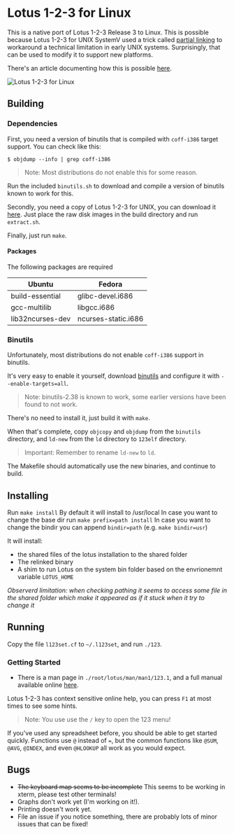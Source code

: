 # Lotus 1-2-3 for Linux

This is a native port of Lotus 1-2-3 Release 3 to Linux. This is possible
because Lotus 1-2-3 for UNIX SystemV used a trick called [partial
linking](https://sourceware.org/binutils/docs-2.38/ld/Options.html#:~:text=This%20is%20often%20called%20partial%20linking.) to workaround a technical limitation in early UNIX systems. Surprisingly, that can be used to modify it to support new platforms.

There's an article documenting how this is possible
[here](https://lock.cmpxchg8b.com/linux123.html).

![Lotus 1-2-3 for Linux](https://lock.cmpxchg8b.com/img/123linux.png)

## Building

### Dependencies

First, you need a version of binutils that is compiled with `coff-i386` target
support. You can check like this:

```
$ objdump --info | grep coff-i386
```

> Note: Most distributions do not enable this for some reason.

Run the included `binutils.sh` to download and compile a version of binutils known to work for this.

Secondly, you need a copy of Lotus 1-2-3 for UNIX, you can download it
[here](https://archive.org/details/123-unix). Just place the raw disk images in 
the build directory and run `extract.sh`.

Finally, just run `make`.

#### Packages

The following packages are required

| Ubuntu              | Fedora              |
| ------------------- | ------------------- |
| build-essential     | glibc-devel.i686    |
| gcc-multilib        | libgcc.i686         |
| lib32ncurses-dev    | ncurses-static.i686 |

### Binutils

Unfortunately, most distributions do not enable `coff-i386` support in binutils.

It's very easy to enable it yourself, download [binutils](https://www.gnu.org/software/binutils/) and configure it with `--enable-targets=all`.

> Note: binutils-2.38 is known to work, some earlier versions have been found to not work.

There's no need to install it, just build it with `make`.

When that's complete, copy `objcopy` and `objdump` from the `binutils` directory, and `ld-new` from the `ld` directory to `123elf` directory.

> Important: Remember to rename `ld-new` to `ld`.

The Makefile should automatically use the new binaries, and continue to build.

## Installing

Run `make install`
By default it will install to /usr/local
In case you want to change the base dir run `make prefix=path install`
In case you want to change the bindir you can append `bindir=path` (e.g. `make bindir=usr`)

It will install:
 - the shared files of the lotus installation to the shared folder 
 - The relinked binary
 - A shim to run Lotus on the system bin folder  based on the envrionemnt variable `LOTUS_HOME`

*Observerd limitation: when checking pathing it seems to access some file in the shared folder which make it appeared as if it stuck when it try to change it*


## Running

Copy the file `l123set.cf` to `~/.l123set`, and run `./123`.

### Getting Started

- There is a man page in `./root/lotus/man/man1/123.1`, and a full manual available online [here](https://archive.org/details/lotus-1-2-3-release-3.1-reference/Lotus%201-2-3%20Release%203.1%20-%20Tutorial).

Lotus 1-2-3 has context sensitive online help, you can press `F1` at most times to see some hints.

> Note: You use use the `/` key to open the 123 menu!

If you've used any spreadsheet before, you should be able to get started
quickly. Functions use `@` instead of `=`, but the common functions like
`@SUM`, `@AVG`, `@INDEX`, and even `@HLOOKUP` all work as you would expect.

## Bugs

- ~~The keyboard map seems to be incomplete~~ This seems to be working in xterm, please test other terminals!
- Graphs don't work yet (I'm working on it!).
- Printing doesn't work yet.
- File an issue if you notice something, there are probably lots of minor issues that can be fixed!
